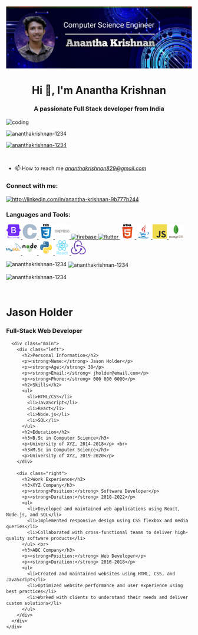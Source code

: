 ![logo](https://github.com/ANANTHAKRISHNAN-1234/ANANTHAKRISHNAN-1234/blob/main/Github%20Banner.jpeg)
<h1 align="center">Hi 👋, I'm Anantha Krishnan</h1>
<h3 align="center">A passionate Full Stack developer from India</h3>
<img align="center"alt="coding"width="400"src="https://user-images.githubusercontent.com/55389276/140866485-8fb1c876-9a8f-4d6a-98dc-08c4981eaf70.gif">
<p align="left"> <img src="https://komarev.com/ghpvc/?username=ananthakrishnan-1234&label=Profile%20views&color=0e75b6&style=flat" alt="ananthakrishnan-1234" /> </p>

<p align="left" style="margin-w=15&margin-h=15;"> <a href="https://github.com/ryo-ma/github-profile-trophy"><img src="https://github-profile-trophy.vercel.app/?username=ananthakrishnan-1234" alt="ananthakrishnan-1234" /></a> </p>

<p align="left"> <a href="https://twitter.com/" target="blank"><img src="https://img.shields.io/twitter/follow/?logo=twitter&style=for-the-badge" alt="" /></a> </p>

- 📫 How to reach me *ananthakrishnan829@gmail.com*

<h3 align="left">Connect with me:</h3>
<p align="left">
<a href="https://linkedin.com/in/http://linkedin.com/in/anantha-krishnan-9b777b244" target="blank"><img align="center" src="https://raw.githubusercontent.com/rahuldkjain/github-profile-readme-generator/master/src/images/icons/Social/linked-in-alt.svg" alt="http://linkedin.com/in/anantha-krishnan-9b777b244" height="30" width="40" /></a>
</p>

<h3 align="left">Languages and Tools:</h3>
<p align="left"> <a href="https://getbootstrap.com" target="_blank" rel="noreferrer"> <img src="https://raw.githubusercontent.com/devicons/devicon/master/icons/bootstrap/bootstrap-plain-wordmark.svg" alt="bootstrap" width="40" height="40"/> </a> <a href="https://www.cprogramming.com/" target="_blank" rel="noreferrer"> <img src="https://raw.githubusercontent.com/devicons/devicon/master/icons/c/c-original.svg" alt="c" width="40" height="40"/> </a> <a href="https://www.w3schools.com/css/" target="_blank" rel="noreferrer"> <img src="https://raw.githubusercontent.com/devicons/devicon/master/icons/css3/css3-original-wordmark.svg" alt="css3" width="40" height="40"/> </a> <a href="https://expressjs.com" target="_blank" rel="noreferrer"> <img src="https://raw.githubusercontent.com/devicons/devicon/master/icons/express/express-original-wordmark.svg" alt="express" width="40" height="40"/> </a> <a href="https://firebase.google.com/" target="_blank" rel="noreferrer"> <img src="https://www.vectorlogo.zone/logos/firebase/firebase-icon.svg" alt="firebase" width="40" height="40"/> </a> <a href="https://flutter.dev" target="_blank" rel="noreferrer"> <img src="https://www.vectorlogo.zone/logos/flutterio/flutterio-icon.svg" alt="flutter" width="40" height="40"/> </a> <a href="https://www.w3.org/html/" target="_blank" rel="noreferrer"> <img src="https://raw.githubusercontent.com/devicons/devicon/master/icons/html5/html5-original-wordmark.svg" alt="html5" width="40" height="40"/> </a> <a href="https://www.java.com" target="_blank" rel="noreferrer"> <img src="https://raw.githubusercontent.com/devicons/devicon/master/icons/java/java-original.svg" alt="java" width="40" height="40"/> </a> <a href="https://developer.mozilla.org/en-US/docs/Web/JavaScript" target="_blank" rel="noreferrer"> <img src="https://raw.githubusercontent.com/devicons/devicon/master/icons/javascript/javascript-original.svg" alt="javascript" width="40" height="40"/> </a> <a href="https://www.mongodb.com/" target="_blank" rel="noreferrer"> <img src="https://raw.githubusercontent.com/devicons/devicon/master/icons/mongodb/mongodb-original-wordmark.svg" alt="mongodb" width="40" height="40"/> </a> <a href="https://www.mysql.com/" target="_blank" rel="noreferrer"> <img src="https://raw.githubusercontent.com/devicons/devicon/master/icons/mysql/mysql-original-wordmark.svg" alt="mysql" width="40" height="40"/> </a> <a href="https://nodejs.org" target="_blank" rel="noreferrer"> <img src="https://raw.githubusercontent.com/devicons/devicon/master/icons/nodejs/nodejs-original-wordmark.svg" alt="nodejs" width="40" height="40"/> </a> <a href="https://www.python.org" target="_blank" rel="noreferrer"> <img src="https://raw.githubusercontent.com/devicons/devicon/master/icons/python/python-original.svg" alt="python" width="40" height="40"/> </a> <a href="https://reactjs.org/" target="_blank" rel="noreferrer"> <img src="https://raw.githubusercontent.com/devicons/devicon/master/icons/react/react-original-wordmark.svg" alt="react" width="40" height="40"/> </a> <a href="https://redux.js.org" target="_blank" rel="noreferrer"> <img src="https://raw.githubusercontent.com/devicons/devicon/master/icons/redux/redux-original.svg" alt="redux" width="40" height="40"/> </a> </p>

<p><img align="left" src="https://github-readme-stats.vercel.app/api/top-langs?username=ananthakrishnan-1234&show_icons=true&locale=en&layout=compact" alt="ananthakrishnan-1234" /></p>

<p>&nbsp;<img align="center" src="https://github-readme-stats.vercel.app/api?username=ananthakrishnan-1234&show_icons=true&locale=en" alt="ananthakrishnan-1234" /></p>

<p><img align="center" src="https://github-readme-streak-stats.herokuapp.com/?user=ananthakrishnan-1234&" alt="ananthakrishnan-1234" /></p>

<!DOCTYPE html>
<html lang="en">
<!-- divinectorweb.com -->
<head>
    <meta charset="UTF-8"> 
    <meta http-equiv="X-UA-Compatible" content="IE=edge">
    <meta name="viewport" content="width=device-width, initial-scale=1.0">
    <title>Responsive Resume website html css</title>
    <link href="https://fonts.googleapis.com/css2?family=Montserrat:wght@400;500&display=swap" rel="stylesheet">
    <link rel="stylesheet" href="style.css">
</head>
<body>    
    <div class="container">
      <div class="header">
        <div class="img-area">
            <img src="https://images.pexels.com/photos/3823495/pexels-photo-3823495.jpeg?auto=compress&cs=tinysrgb&w=1260&h=750&dpr=1" alt="">
        </div>
        <h1>Jason Holder</h1>
        <h3>Full-Stack Web Developer</h3>
      </div>

      <div class="main">
        <div class="left">
          <h2>Personal Information</h2>
          <p><strong>Name:</strong> Jason Holder</p>
          <p><strong>Age:</strong> 30</p>
          <p><strong>Email:</strong> jholder@email.com</p>
          <p><strong>Phone:</strong> 000 000 0000</p>
          <h2>Skills</h2>
          <ul>
            <li>HTML/CSS</li>
            <li>JavaScript</li>
            <li>React</li>
            <li>Node.js</li>
            <li>SQL</li>
          </ul>
          <h2>Education</h2>
          <h3>B.Sc in Computer Science</h3>
          <p>University of XYZ, 2014-2018</p> <br>
          <h3>M.Sc in Computer Science</h3>
          <p>University of XYZ, 2019-2020</p>
        </div>
        
        <div class="right">
          <h2>Work Experience</h2>
          <h3>XYZ Company</h3>
          <p><strong>Position:</strong> Software Developer</p>
          <p><strong>Duration:</strong> 2018-2022</p>
          <ul>
            <li>Developed and maintained web applications using React, Node.js, and SQL</li>
            <li>Implemented responsive design using CSS flexbox and media queries</li>
            <li>Collaborated with cross-functional teams to deliver high-quality software products</li>
          </ul> <br>
          <h3>ABC Company</h3>
          <p><strong>Position:</strong> Web Developer</p>
          <p><strong>Duration:</strong> 2016-2018</p>
          <ul>
            <li>Created and maintained websites using HTML, CSS, and JavaScript</li>
            <li>Optimized website performance and user experience using best practices</li>
            <li>Worked with clients to understand their needs and deliver custom solutions</li>
          </ul>
        </div>
      </div>
    </div> 

</body>
</html>